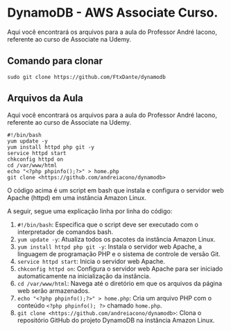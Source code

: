 # DynamoDB - AWS Associate Curso.
Aqui você encontrará os arquivos para a aula do Professor André Iacono,  referente ao curso de Associate na Udemy.

## Comando para clonar
```
sudo git clone https://github.com/FtxDante/dynamodb
```

## Arquivos da Aula
Aqui você encontrará os arquivos para a aula do Professor André Iacono, referente ao curso de Associate na Udemy.

```
#!/bin/bash
yum update -y
yum install httpd php git -y
service httpd start
chkconfig httpd on
cd /var/www/html
echo "<?php phpinfo();?>" > home.php
git clone <https://github.com/andreiacono/dynamodb>

```

O código acima é um script em bash que instala e configura o servidor web Apache (httpd) em uma instância Amazon Linux.

A seguir, segue uma explicação linha por linha do código:

1. `#!/bin/bash`: Especifica que o script deve ser executado com o interpretador de comandos bash.
2. `yum update -y`: Atualiza todos os pacotes da instância Amazon Linux.
3. `yum install httpd php git -y`: Instala o servidor web Apache, a linguagem de programação PHP e o sistema de controle de versão Git.
4. `service httpd start`: Inicia o servidor web Apache.
5. `chkconfig httpd on`: Configura o servidor web Apache para ser iniciado automaticamente na inicialização da instância.
6. `cd /var/www/html`: Navega até o diretório em que os arquivos da página web serão armazenados.
7. `echo "<?php phpinfo();?>" > home.php`: Cria um arquivo PHP com o conteúdo `<?php phpinfo(); ?>` chamado `home.php`.
8. `git clone <https://github.com/andreiacono/dynamodb>`: Clona o repositório GitHub do projeto DynamoDB na instância Amazon Linux.
